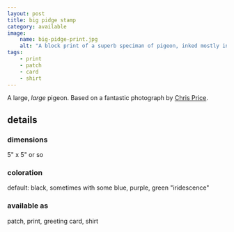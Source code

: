```yaml
---
layout: post
title: big pidge stamp
category: available
image: 
    name: big-pidge-print.jpg
    alt: "A block print of a superb speciman of pigeon, inked mostly in black but with patches of green, blue, and purple to indicate iridescence."
tags:
    - print
    - patch
    - card
    - shirt
---
```

A large, *large* pigeon. Based on a fantastic photograph by [Chris Price](https://studiochris.us/).

## details

### dimensions

5" x 5" or so

### coloration

default: black, sometimes with some blue, purple, green "iridescence"

### available as

patch, print, greeting card, shirt
